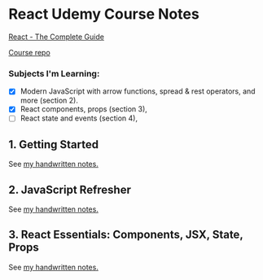 # React Udemy Course Notes

[React - The Complete Guide](https://www.udemy.com/course/react-the-complete-guide-incl-redux/)

[Course repo](https://github.com/academind/react-complete-guide-code/tree/03-react-basics-working-with-components/code/11-finished/src)

### Subjects I'm Learning:

-   [x] Modern JavaScript with arrow functions, spread & rest operators, and more (section 2).
-   [x] React components, props (section 3),
-   [ ] React state and events (section 4),

## 1. Getting Started
See [my handwritten notes.](handwritten-react-notes.pdf)

## 2. JavaScript Refresher
See [my handwritten notes.](handwritten-react-notes.pdf)

## 3. React Essentials: Components, JSX, State, Props
See [my handwritten notes.](handwritten-react-notes.pdf)
